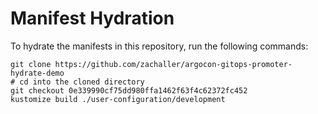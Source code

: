 # Manifest Hydration

To hydrate the manifests in this repository, run the following commands:

```shell
git clone https://github.com/zachaller/argocon-gitops-promoter-hydrate-demo
# cd into the cloned directory
git checkout 0e339990cf75dd980ffa1462f63f4c62372fc452
kustomize build ./user-configuration/development
```
